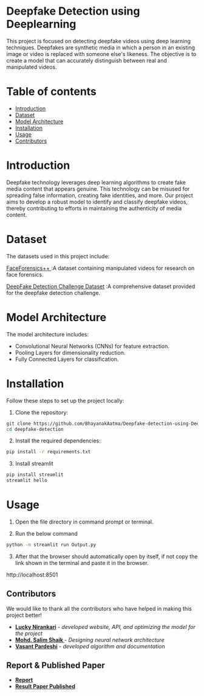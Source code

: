 
# Deepfake Detection using Deeplearning

This project is focused on detecting deepfake videos using deep learning techniques. Deepfakes are synthetic media in which a person in an existing image or video is replaced with someone else's likeness. The objective is to create a model that can accurately distinguish between real and manipulated videos.

# Table of contents                      

  * [Introduction](#Introduction)
  * [Dataset](#Dataset)
  * [Model Architecture](#Model-Architecture)
  * [Installation](#installation)
  * [Usage](#Usage)
  * [Contributors](#Contributors)

# Introduction

Deepfake technology leverages deep learning algorithms to create fake media content that appears genuine. This technology can be misused for spreading false information, creating fake identities, and more. Our project aims to develop a robust model to identify and classify deepfake videos, thereby contributing to efforts in maintaining the authenticity of media content.

# Dataset

The datasets used in this project include:


[FaceForensics++ ](https://github.com/ondyari/FaceForensics) :A dataset containing manipulated videos for research on face forensics.

[DeepFake Detection Challenge Dataset](https://www.kaggle.com/c/deepfake-detection-challenge) :A comprehensive dataset provided for the deepfake detection challenge.

# Model Architecture

The model architecture includes:
* Convolutional Neural Networks (CNNs) for feature extraction.
* Pooling Layers for dimensionality reduction.
* Fully Connected Layers for classification.

# Installation

Follow these steps to set up the project locally:

1. Clone the repository:
```bash
git clone https://github.com/BhayanakAatma/Deepfake-detection-using-Deeplearing.git
cd deepfake-detection
```

2. Install the required dependencies:
```bash
pip install -r requirements.txt
```

3. Install streamlit 
```bash
pip install streamlit
streamlit hello
```

# Usage

1. Open the file directory in command prompt or terminal.

2. Run the below command
```bash 
python -m streamlit run Output.py
```

3. After that the browser should automatically open by itself, if not copy the link shown in the terminal and paste it in the browser.

http://localhost:8501

## Contributors

We would like to thank all the contributors who have helped in making this project better!

- **[Lucky Nirankari](https://github.com/BhayanakAatma)** - *developed website, API, and optimizing the model for the project*
- **[Mohd. Salim Shaik ](https://github.com/Salim-333)** - *Designing neural network architecture*
- **[Vasant Pardeshi](https://github.com/Vas1261)** - *developed algorithm and documentation*

## Report & Published Paper

- **[Report](https://drive.google.com/file/d/1Lr8E_ElSWWOIiUIuvGEpT0OxfBUWQitT/view?usp=sharing)**
- **[Result Paper Published](https://drive.google.com/file/d/1tpx1sLR-fdI3mOfz8O_yGzv9JIRbDdA-/view?usp=sharing)**
